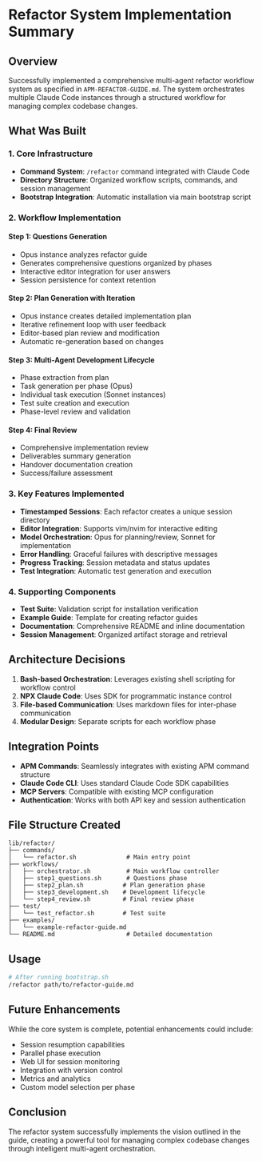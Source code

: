 # Refactor System Implementation Summary

## Overview

Successfully implemented a comprehensive multi-agent refactor workflow system as specified in `APM-REFACTOR-GUIDE.md`. The system orchestrates multiple Claude Code instances through a structured workflow for managing complex codebase changes.

## What Was Built

### 1. Core Infrastructure
- **Command System**: `/refactor` command integrated with Claude Code
- **Directory Structure**: Organized workflow scripts, commands, and session management
- **Bootstrap Integration**: Automatic installation via main bootstrap script

### 2. Workflow Implementation

#### Step 1: Questions Generation
- Opus instance analyzes refactor guide
- Generates comprehensive questions organized by phases
- Interactive editor integration for user answers
- Session persistence for context retention

#### Step 2: Plan Generation with Iteration
- Opus instance creates detailed implementation plan
- Iterative refinement loop with user feedback
- Editor-based plan review and modification
- Automatic re-generation based on changes

#### Step 3: Multi-Agent Development Lifecycle
- Phase extraction from plan
- Task generation per phase (Opus)
- Individual task execution (Sonnet instances)
- Test suite creation and execution
- Phase-level review and validation

#### Step 4: Final Review
- Comprehensive implementation review
- Deliverables summary generation
- Handover documentation creation
- Success/failure assessment

### 3. Key Features Implemented
- **Timestamped Sessions**: Each refactor creates a unique session directory
- **Editor Integration**: Supports vim/nvim for interactive editing
- **Model Orchestration**: Opus for planning/review, Sonnet for implementation
- **Error Handling**: Graceful failures with descriptive messages
- **Progress Tracking**: Session metadata and status updates
- **Test Integration**: Automatic test generation and execution

### 4. Supporting Components
- **Test Suite**: Validation script for installation verification
- **Example Guide**: Template for creating refactor guides
- **Documentation**: Comprehensive README and inline documentation
- **Session Management**: Organized artifact storage and retrieval

## Architecture Decisions

1. **Bash-based Orchestration**: Leverages existing shell scripting for workflow control
2. **NPX Claude Code**: Uses SDK for programmatic instance control
3. **File-based Communication**: Uses markdown files for inter-phase communication
4. **Modular Design**: Separate scripts for each workflow phase

## Integration Points

- **APM Commands**: Seamlessly integrates with existing APM command structure
- **Claude Code CLI**: Uses standard Claude Code SDK capabilities
- **MCP Servers**: Compatible with existing MCP configuration
- **Authentication**: Works with both API key and session authentication

## File Structure Created

```
lib/refactor/
├── commands/
│   └── refactor.sh              # Main entry point
├── workflows/
│   ├── orchestrator.sh          # Main workflow controller
│   ├── step1_questions.sh       # Questions phase
│   ├── step2_plan.sh           # Plan generation phase
│   ├── step3_development.sh    # Development lifecycle
│   └── step4_review.sh         # Final review phase
├── test/
│   └── test_refactor.sh        # Test suite
├── examples/
│   └── example-refactor-guide.md
└── README.md                    # Detailed documentation
```

## Usage

```bash
# After running bootstrap.sh
/refactor path/to/refactor-guide.md
```

## Future Enhancements

While the core system is complete, potential enhancements could include:
- Session resumption capabilities
- Parallel phase execution
- Web UI for session monitoring
- Integration with version control
- Metrics and analytics
- Custom model selection per phase

## Conclusion

The refactor system successfully implements the vision outlined in the guide, creating a powerful tool for managing complex codebase changes through intelligent multi-agent orchestration.